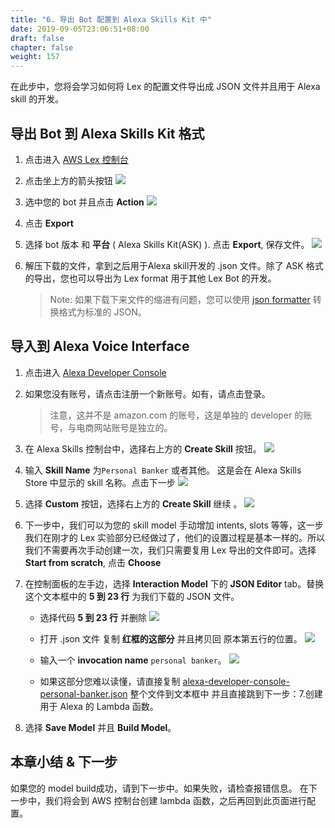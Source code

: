 ```yaml
---
title: "6. 导出 Bot 配置到 Alexa Skills Kit 中"
date: 2019-09-05T23:06:51+08:00
draft: false
chapter: false
weight: 157
---
```


在此步中，您将会学习如何将 Lex 的配置文件导出成 JSON 文件并且用于 Alexa skill 的开发。

## 导出 Bot 到 Alexa Skills Kit 格式

1. 点击进入 [AWS Lex 控制台](https://console.aws.amazon.com/lex)

1. 点击坐上方的箭头按钮
    ![](/images/ask/step8-export-bot.png)

1. 选中您的 bot 并且点击 **Action**
    ![](/images/ask/step8-lex-action.png)

1. 点击 **Export**

1. 选择 bot 版本 和 **平台** ( Alexa Skills Kit(ASK) ). 点击 **Export**, 保存文件。
    ![](/images/ask/step8-export-bot-ASK.png)

1. 解压下载的文件，拿到之后用于Alexa skill开发的 .json 文件。除了 ASK 格式的导出，您也可以导出为 Lex format 用于其他 Lex Bot 的开发。
   > Note: 如果下载下来文件的缩进有问题，您可以使用 [json formatter](https://jsonformatter.curiousconcept.com/) 转换格式为标准的 JSON。

## 导入到 Alexa Voice Interface 

1. 点击进入 [Alexa Developer Console](https://developer.amazon.com/alexa/console/ask)

1. 如果您没有账号，请点击注册一个新账号。如有，请点击登录。
   > 注意，这并不是 amazon.com 的账号，这是单独的 developer 的账号，与电商网站账号是独立的。

1. 在 Alexa Skills 控制台中，选择右上方的 **Create Skill** 按钮。
    ![](/images/ask/create-skill.png)

1. 输入 **Skill Name** 为`Personal Banker` 或者其他。 这是会在 Alexa Skills Store 中显示的 skill 名称。点击下一步
    ![](/images/ask/create-new-skill.png)

1. 选择 **Custom** 按钮，选择右上方的 **Create Skill** 继续 。
    ![](/images/ask/custom-skill.png) 

1. 下一步中，我们可以为您的 skill model 手动增加 intents, slots 等等，这一步我们在刚才的 Lex 实验部分已经做过了，他们的设置过程是基本一样的。所以我们不需要再次手动创建一次，我们只需要复用 Lex 导出的文件即可。选择  **Start from scratch**, 点击 **Choose**

1. 在控制面板的左手边，选择  **Interaction Model** 下的 **JSON Editor** tab。替换这个文本框中的 **5 到 23 行** 为我们下载的 JSON 文件。
    - 选择代码 **5 到 23 行** 并删除
    ![](/images/ask/json-editor.png)

    - 打开 .json 文件 复制 **红框的这部分** 并且拷贝回 原本第五行的位置。 
    ![](/images/ask/9-7-c.png) 
    
    - 输入一个 **invocation name** `personal banker`。 
    ![](/images/ask/9-7-e.png)
    
    - 如果这部分您难以读懂，请直接复制 [alexa-developer-console-personal-banker.json](https://github.com/lab798/aws-alexa-workshop-ask/blob/master/workshop/alexa-developer-console-personal-banker.json) 整个文件到文本框中 并且直接跳到下一步：7.创建用于 Alexa 的 Lambda 函数。

1. 选择 **Save Model** 并且 **Build Model**。

## 本章小结 & 下一步
如果您的 model build成功，请到下一步中。如果失败，请检查报错信息。
在下一步中，我们将会到 AWS 控制台创建 lambda 函数，之后再回到此页面进行配置。

